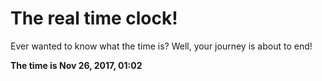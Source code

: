 # The real time clock!

Ever wanted to know what the time is? Well, your journey is about to end!

**The time is Nov 26, 2017, 01:02**